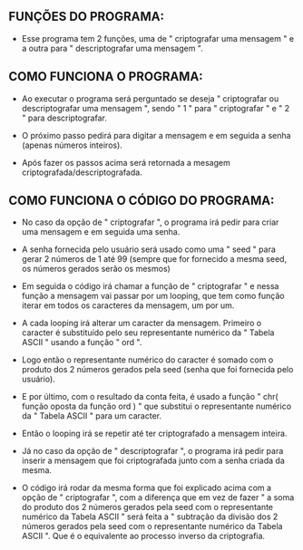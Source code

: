## FUNÇÕES DO PROGRAMA:


* Esse programa tem 2 funções, uma de " criptografar uma mensagem " e a outra para " descriptografar uma mensagem ".


## COMO FUNCIONA O PROGRAMA:


* Ao executar o programa será perguntado se deseja " criptografar ou descriptografar uma mensagem ", sendo " 1 " para " criptografar " e " 2 " para descriptografar.


* O próximo passo pedirá para digitar a mensagem e em seguida a senha (apenas números inteiros).


* Após fazer os passos acima será retornada a mesagem criptografada/descriptografada.


## COMO FUNCIONA O CÓDIGO DO PROGRAMA:


* No caso da opção de " criptografar ", o programa irá pedir para criar uma mensagem e em seguida uma senha.


* A senha fornecida pelo usuário será usado como uma " seed " para gerar 2 números de 1 até 99 (sempre que for fornecido a mesma seed, os números gerados serão os mesmos)


* Em seguida o código irá chamar a função de " criptografar " e nessa função a mensagem vai passar por um looping, que tem como função iterar em todos os caracteres da mensagem, um por um.


* A cada looping irá alterar um caracter da mensagem. Primeiro o caracter é substituído pelo seu representante numérico da " Tabela ASCII " usando a função " ord ".


* Logo então o representante numérico do caracter é somado com o produto dos 2 números gerados pela seed (senha que foi fornecida pelo usuário).


* E por último, com o resultado da conta feita, é usado a função " chr( função oposta da função ord ) " que substitui o representante numérico da " Tabela ASCII " para um caracter.


* Então o looping irá se repetir até ter criptografado a mensagem inteira.


* Já no caso da opção de " descriptografar ", o programa irá pedir para inserir a mensagem que foi criptografada junto com a senha criada da mesma.


* O código irá rodar da mesma forma que foi explicado acima com a opção de " criptografar ", com a diferença que em vez de fazer " a soma do produto dos 2 números gerados pela seed com o representante numérico da Tabela ASCII " será feita a " subtração da divisão dos 2 números gerados pela seed com o representante numérico da Tabela ASCII ". Que é o equivalente ao processo inverso da criptografia.
